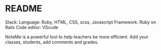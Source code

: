# README

Stack:
Language: Ruby, HTML, CSS, scss, Javascript
Framework: Ruby on Rails
Code editor: VScode

NoteMe is a powerful tool to help teachers be more efficient. 
Add your classes, students, add comments and grades.
